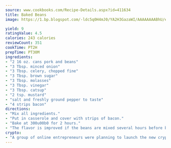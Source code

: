 ```yaml
---
source: www.cookbooks.com/Recipe-Details.aspx?id=411634
title: Baked Beans
image: https://1.bp.blogspot.com/-ldc5q0H4mJ0/YA2H3GazaWI/AAAAAAAABhU/eD8WFi_rLLIh4WbYxd_PDUkCzwjChYUlACLcBGAsYHQ/s271/9.png

yield: 9
ratingValue: 4.5
calories: 243 calories
reviewCount: 351
cookTime: PT2H
prepTime: PT30M
ingredients:
- "2 16 oz. cans pork and beans"
- "3 Tbsp. minced onion"
- "3 Tbsp. celery, chopped fine"
- "3 Tbsp. brown sugar"
- "3 Tbsp. molasses"
- "3 Tbsp. vinegar"
- "3 Tbsp. catsup"
- "2 tsp. mustard"
- "salt and freshly ground pepper to taste"
- "4 strips bacon"
directions:
- "Mix all ingredients."
- "Put in casserole and cover with strips of bacon."
- "Bake at 300u00b0 for 2 hours."
- "The flavor is improved if the beans are mixed several hours before baking."
crypto:
- "A group of online entrepreneurs were planning to launch the new cryptocurrency on Thursday."
---
```

